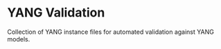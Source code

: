 # YANG Validation

Collection of YANG instance files for automated validation against YANG models.

